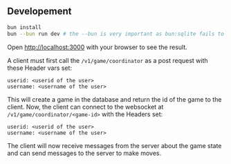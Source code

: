 
## Developement

```bash
bun install
bun --bun run dev # the --bun is very important as bun:sqlite fails to import without it in route handlers
```

Open [http://localhost:3000](http://localhost:3000) with your browser to see the result.


A client must first call the `/v1/game/coordinator` as a post request with these Header vars set:
```
userid: <userid of the user>
username: <username of the user>
```
This will create a game in the database and return the id of the game to the client.
Now, the client can connect to the websocket at `/v1/game/coordinator/<game-id>` with the Headers set:
```
userid: <userid of the user>
username: <username of the user>
```
The client will now receive messages from the server about the game state and can send messages to the server to make moves.


